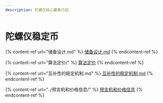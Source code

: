 ```yaml
---
description: 陀螺仪核心要素介绍
---
```


# 陀螺仪稳定币

{% content-ref url="储备设计.md" %}
[储备设计.md](储备设计.md)
{% endcontent-ref %}

{% content-ref url="算法定价/" %}
[算法定价](算法定价/)
{% endcontent-ref %}

{% content-ref url="互补性的稳定机制.md" %}
[互补性的稳定机制.md](互补性的稳定机制.md)
{% endcontent-ref %}

{% content-ref url="../预言机和价格信息/" %}
[预言机和价格信息](../预言机和价格信息/)
{% endcontent-ref %}
